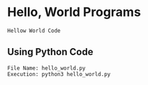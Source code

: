 # Hello, World Programs
    Hellow World Code
## Using Python Code
    File Name: hello_world.py
    Execution: python3 hello_world.py
